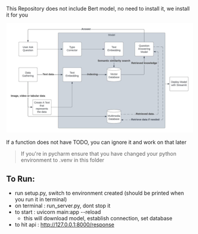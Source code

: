 This Repository does not include Bert model, no need to install it, we install it for you

![alt text](https://github.com/0StevenH0/Skripsi/blob/dev/Proposal_Graph.jpeg)

If a function does not have TODO, you can ignore it and work on that later

> If you're in pycharm ensure that you have changed your python environment to .venv in this folder
## To Run:
- run setup.py, switch to environment created (should be printed when you run it in terminal)
- on terminal :  run_server.py, dont stop it
- to start : uvicorn main:app --reload
  - this will download model, establish connection, set database
- to hit api : http://127.0.0.1:8000/response